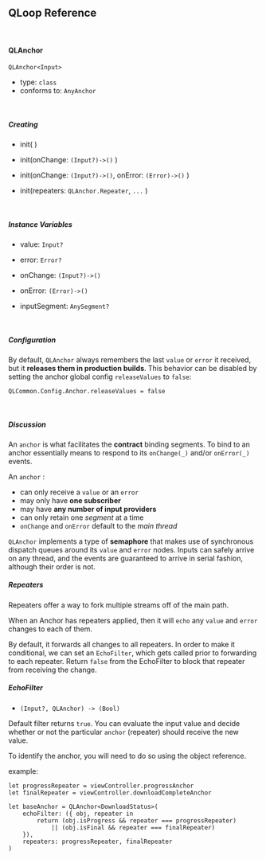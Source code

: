 
## QLoop Reference

<br />

#### QLAnchor

`QLAnchor<Input>`

- type: `class`
- conforms to: `AnyAnchor`

<br />

##### Creating

- init( )

- init(onChange: `(Input?)->()` )

- init(onChange: `(Input?)->()`, onError: `(Error)->()` )

- init(repeaters: `QLAnchor.Repeater`, `...` )


<br />

##### Instance Variables

- value: `Input?`

- error: `Error?`

- onChange: `(Input?)->()`

- onError: `(Error)->()`

- inputSegment: `AnySegment?`


<br />

##### Configuration

By default, `QLAnchor` always remembers the last `value` or `error` it received, but
it  **releases them in production builds**. This behavior can be disabled by
setting the anchor global config `releaseValues` to `false`:

`QLCommon.Config.Anchor.releaseValues = false`

<br />

##### Discussion

An `anchor` is what facilitates the **contract** binding segments. To bind
to an anchor essentially means to respond to its `onChange(_)` and/or
`onError(_)` events.

An `anchor` :
- can only receive a `value` or an `error`
- may only have **one subscriber**
- may have **any number of input providers**
- can only retain one *segment* at a time
- `onChange` and `onError` default to the *main thread*

`QLAnchor` implements a type of **semaphore** that makes use of synchronous dispatch
queues around its `value` and `error` nodes. Inputs can safely arrive on any thread,
and the events are guaranteed to arrive in serial fashion, although their order is not.


##### Repeaters

Repeaters offer a way to fork multiple streams off of the main path.

When an Anchor has repeaters applied, then it will `echo` any `value` and `error` changes
to each of them.

By default, it forwards all changes to all repeaters. In order to make it conditional, we can
set an `EchoFilter`, which gets called prior to forwarding to each repeater. Return `false`
from the EchoFilter to block that repeater from receiving the change.


##### EchoFilter

- `(Input?, QLAnchor) -> (Bool)`

Default filter returns `true`. You can evaluate the input value and decide whether or not the
particular `anchor` (repeater) should receive the new value.

To identify the anchor, you will need to do so using the object reference.

example:

```
let progressRepeater = viewController.progressAnchor
let finalRepeater = viewController.downloadCompleteAnchor

let baseAnchor = QLAnchor<DownloadStatus>(
    echoFilter: ({ obj, repeater in
        return (obj.isProgress && repeater === progressRepeater)
            || (obj.isFinal && repeater === finalRepeater)
    }),
    repeaters: progressRepeater, finalRepeater
)
```
